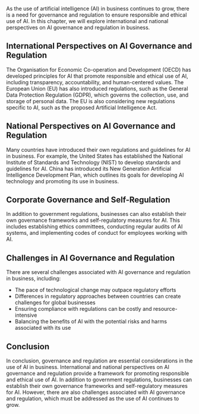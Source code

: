 
As the use of artificial intelligence (AI) in business continues to grow, there is a need for governance and regulation to ensure responsible and ethical use of AI. In this chapter, we will explore international and national perspectives on AI governance and regulation in business.

International Perspectives on AI Governance and Regulation
----------------------------------------------------------

The Organisation for Economic Co-operation and Development (OECD) has developed principles for AI that promote responsible and ethical use of AI, including transparency, accountability, and human-centered values. The European Union (EU) has also introduced regulations, such as the General Data Protection Regulation (GDPR), which governs the collection, use, and storage of personal data. The EU is also considering new regulations specific to AI, such as the proposed Artificial Intelligence Act.

National Perspectives on AI Governance and Regulation
-----------------------------------------------------

Many countries have introduced their own regulations and guidelines for AI in business. For example, the United States has established the National Institute of Standards and Technology (NIST) to develop standards and guidelines for AI. China has introduced its New Generation Artificial Intelligence Development Plan, which outlines its goals for developing AI technology and promoting its use in business.

Corporate Governance and Self-Regulation
----------------------------------------

In addition to government regulations, businesses can also establish their own governance frameworks and self-regulatory measures for AI. This includes establishing ethics committees, conducting regular audits of AI systems, and implementing codes of conduct for employees working with AI.

Challenges in AI Governance and Regulation
------------------------------------------

There are several challenges associated with AI governance and regulation in business, including:

* The pace of technological change may outpace regulatory efforts
* Differences in regulatory approaches between countries can create challenges for global businesses
* Ensuring compliance with regulations can be costly and resource-intensive
* Balancing the benefits of AI with the potential risks and harms associated with its use

Conclusion
----------

In conclusion, governance and regulation are essential considerations in the use of AI in business. International and national perspectives on AI governance and regulation provide a framework for promoting responsible and ethical use of AI. In addition to government regulations, businesses can establish their own governance frameworks and self-regulatory measures for AI. However, there are also challenges associated with AI governance and regulation, which must be addressed as the use of AI continues to grow.

